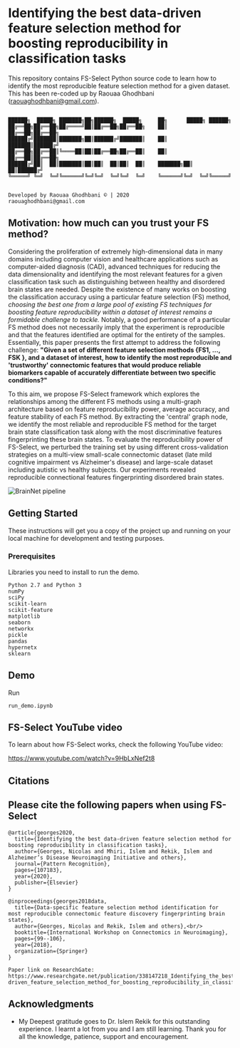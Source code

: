 # Identifying the best data-driven feature selection method for boosting reproducibility in classification tasks

This repository contains FS-Select Python source code to learn how to identify the most reproducible feature selection method for a given dataset. This has been re-coded up by Raouaa Ghodhbani (raouaghodhbani@gmail.com).

```

██████╗  █████╗ ███████╗██╗██████╗  █████╗     ██╗      █████╗ ██████╗ 
██╔══██╗██╔══██╗██╔════╝██║██╔══██╗██╔══██╗    ██║     ██╔══██╗██╔══██╗
██████╔╝███████║███████╗██║██████╔╝███████║    ██║     ███████║██████╔╝
██╔══██╗██╔══██║╚════██║██║██╔══██╗██╔══██║    ██║     ██╔══██║██╔══██╗
██████╔╝██║  ██║███████║██║██║  ██║██║  ██║    ███████╗██║  ██║██████╔╝
╚═════╝ ╚═╝  ╚═╝╚══════╝╚═╝╚═╝  ╚═╝╚═╝  ╚═╝    ╚══════╝╚═╝  ╚═╝╚═════╝ 
                                                                       

Developed by Raouaa Ghodhbani © | 2020
raouaghodhbani@gmail.com
```

## Motivation: how much can you trust your FS method? 

Considering the proliferation of extremely high-dimensional data in many domains including computer vision and healthcare applications such as computer-aided diagnosis (CAD), advanced techniques for reducing the data dimensionality and identifying the most relevant features for a given classification task such as distinguishing between healthy and disordered brain states are needed. Despite the existence of many works on boosting the classification accuracy using a particular feature selection (FS) method, *choosing the best one from a large pool of existing FS techniques for boosting feature reproducibility within a dataset of interest remains a formidable challenge to tackle.* Notably, a good performance of a particular FS method does not necessarily imply that the experiment is reproducible and that the features identified are optimal for the entirety of the samples. Essentially, this paper presents the first attempt to address the following challenge: **"Given a set of different feature selection methods {FS1, ..., FSK }, and a dataset of interest, how to identify the most reproducible and 'trustworthy' connectomic features that would produce reliable biomarkers capable of accurately differentiate between two specific conditions?"** 

To this aim, we propose FS-Select framework which explores the relationships among the different FS methods using a multi-graph architecture based on feature reproducibility power, average accuracy, and feature stability of each FS method. By extracting the 'central' graph node, we identify the most reliable and reproducible FS method for the target brain state classification task along with the most discriminative features fingerprinting these brain states. To evaluate the reproducibility power of FS-Select, we perturbed the training set by using different cross-validation strategies on a multi-view small-scale connectomic dataset (late mild cognitive impairment vs Alzheimer's disease) and large-scale dataset including autistic vs healthy subjects. Our experiments revealed reproducible connectional features fingerprinting disordered brain states.

![BrainNet pipeline](https://github.com/basiralab/FS-Select/blob/master/Fig1.png)


## Getting Started

These instructions will get you a copy of the project up and running on your local machine for development and testing purposes. 

### Prerequisites

Libraries you need to install to run the demo.

```
Python 2.7 and Python 3
numPy
sciPy
scikit-learn
scikit-feature
matplotlib
seaborn
networkx
pickle
pandas
hypernetx
sklearn
```


## Demo
Run 
```
run_demo.ipynb
```
## FS-Select YouTube video

To learn about how FS-Select works, check the following YouTube video:

https://www.youtube.com/watch?v=9HbLxNef2t8

## Citations
## Please cite the following papers when using FS-Select

```
@article{georges2020,
  title={Identifying the best data-driven feature selection method for boosting reproducibility in classification tasks},
  author={Georges, Nicolas and Mhiri, Islem and Rekik, Islem and Alzheimer’s Disease Neuroimaging Initiative and others},
  journal={Pattern Recognition},
  pages={107183},
  year={2020},
  publisher={Elsevier}
}

@inproceedings{georges2018data,
  title={Data-specific feature selection method identification for most reproducible connectomic feature discovery fingerprinting brain states},
  author={Georges, Nicolas and Rekik, Islem and others},<br/>
  booktitle={International Workshop on Connectomics in Neuroimaging},
  pages={99--106},
  year={2018},
  organization={Springer}
}

Paper link on ResearchGate:
https://www.researchgate.net/publication/338147218_Identifying_the_best_data-driven_feature_selection_method_for_boosting_reproducibility_in_classification_tasks
```

## Acknowledgments

* My Deepest gratitude goes to Dr. Islem Rekik for this outstanding experience. I learnt a lot from you and I am still learning. Thank you for all the knowledge, patience, support and encouragement.


